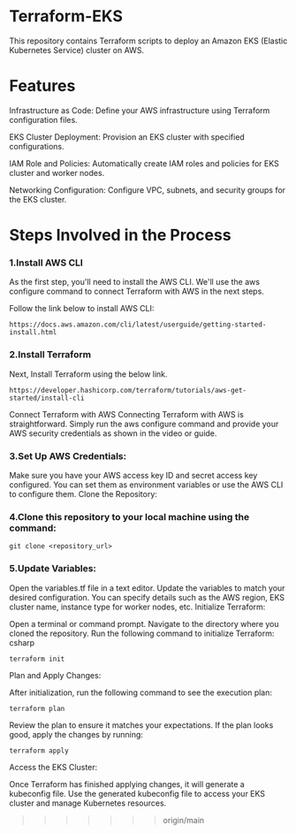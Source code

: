 # Terraform-EKS
This repository contains Terraform scripts to deploy an Amazon EKS (Elastic Kubernetes Service) cluster on AWS. 
# Features
Infrastructure as Code: Define your AWS infrastructure using Terraform configuration files.

EKS Cluster Deployment: Provision an EKS cluster with specified configurations.

IAM Role and Policies: Automatically create IAM roles and policies for EKS cluster and worker nodes.

Networking Configuration: Configure VPC, subnets, and security groups for the EKS cluster.

# Steps Involved in the Process

### 1.Install AWS CLI 

As the first step, you'll need to install the AWS CLI. We'll use the aws configure command to connect Terraform with AWS in the next steps.

Follow the link below to install AWS CLI:
```
https://docs.aws.amazon.com/cli/latest/userguide/getting-started-install.html
```

### 2.Install Terraform

Next, Install Terraform using the below link.
```
https://developer.hashicorp.com/terraform/tutorials/aws-get-started/install-cli
```

Connect Terraform with AWS
Connecting Terraform with AWS is straightforward. Simply run the aws configure command and provide your AWS security credentials as shown in the video or guide.

### 3.Set Up AWS Credentials:

Make sure you have your AWS access key ID and secret access key configured. You can set them as environment variables or use the AWS CLI to configure them.
Clone the Repository:

### 4.Clone this repository to your local machine using the command:
```
git clone <repository_url>
```
### 5.Update Variables:

Open the variables.tf file in a text editor.
Update the variables to match your desired configuration. You can specify details such as the AWS region, EKS cluster name, instance type for worker nodes, etc.
Initialize Terraform:

Open a terminal or command prompt.
Navigate to the directory where you cloned the repository.
Run the following command to initialize Terraform:
csharp
```
terraform init
```
Plan and Apply Changes:

After initialization, run the following command to see the execution plan:
```
terraform plan
```

Review the plan to ensure it matches your expectations.
If the plan looks good, apply the changes by running:
```
terraform apply
```
Access the EKS Cluster:

Once Terraform has finished applying changes, it will generate a kubeconfig file.
Use the generated kubeconfig file to access your EKS cluster and manage Kubernetes resources.
>>>>>>> origin/main
